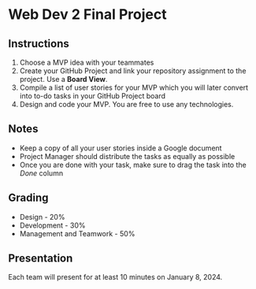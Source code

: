 # Web Dev 2 Final Project

## Instructions

1. Choose a MVP idea with your teammates
2. Create your GitHub Project and link your repository assignment to the project. Use a **Board View**.
3. Compile a list of user stories for your MVP which you will later convert into to-do tasks in your GitHub Project board
4. Design and code your MVP. You are free to use any technologies.

## Notes

- Keep a copy of all your user stories inside a Google document
- Project Manager should distribute the tasks as equally as possible
- Once you are done with your task, make sure to drag the task into the *Done* column

## Grading

- Design - 20%
- Development - 30%
- Management and Teamwork - 50%

## Presentation

Each team will present for at least 10 minutes on January 8, 2024.
